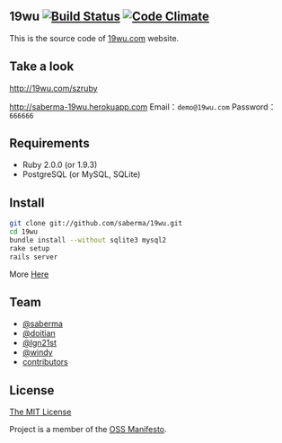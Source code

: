 ## 19wu [![Build Status](https://travis-ci.org/saberma/19wu.png?branch=master)](https://travis-ci.org/saberma/19wu) [![Code Climate](https://codeclimate.com/github/saberma/19wu.png)](https://codeclimate.com/github/saberma/19wu)

This is the source code of [19wu.com](http://19wu.com) website.

## Take a look

http://19wu.com/szruby

http://saberma-19wu.herokuapp.com
Email：`demo@19wu.com`
Password：`666666`

## Requirements

* Ruby 2.0.0 (or 1.9.3)
* PostgreSQL (or MySQL, SQLite)

## Install

```bash
git clone git://github.com/saberma/19wu.git
cd 19wu
bundle install --without sqlite3 mysql2
rake setup
rails server
```

More [Here](https://github.com/saberma/19wu/issues/19)

## Team

* [@saberma](https://github.com/saberma)
* [@doitian](https://github.com/doitian)
* [@lgn21st](https://github.com/lgn21st)
* [@windy](https://github.com/windy)
* [contributors](https://github.com/saberma/19wu/graphs/contributors)

## License

[The MIT License](https://github.com/saberma/19wu/blob/master/LICENSE)

Project is a member of the [OSS Manifesto](http://ossmanifesto.org).
